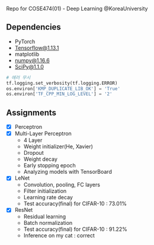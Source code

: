 Repo for COSE474(01) - Deep Learning @KoreaUniversity

## Dependencies
- PyTorch
- Tensorflow@1.13.1
- matplotlib
- numpy@1.16.6
- SciPy@1.1.0

```python
# 에러 무시
tf.logging.set_verbosity(tf.logging.ERROR)
os.environ['KMP_DUPLICATE_LIB_OK'] = 'True'
os.environ['TF_CPP_MIN_LOG_LEVEL'] = '2'
```

## Assignments
 - [x] Perceptron
 - [x] Multi-Layer Perceptron
   - 4 Layer
   - Weight initializer(He, Xavier)
   - Dropout
   - Weight decay
   - Early stopping epoch
   - Analyzing models with TensorBoard
 - [x] LeNet
    - Convolution, pooling, FC layers
    - Filter initialization
    - Learning rate decay
    - Test accuracy(final) for CIFAR-10 : 73.01%
 - [x] ResNet
    - Residual learning
    - Batch normalization
    - Test accuracy(final) for CIFAR-10 : 91.22%
    - Inference on my cat : correct
